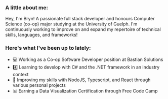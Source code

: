 ### A little about me:

Hey, I'm Bryn! A passionate full stack developer and honours Computer Science (co-op) major studying at the University of Guelph. I'm continuously working to improve on and expand my repertoire of technical skills, languages, and frameworks!

### Here's what I've been up to lately:

- 💻 Working as a Co-op Software Developer position at Bastian Solutions
- #️⃣ Learning to develop with C# and the .NET framework in an industry context
- 👾 Improving my skills with NodeJS, Typescript, and React through various personal projects
- 📊 Earning a Data Visualization Certification through Free Code Camp


<!--
**Bdeering1/Bdeering1** is a ✨ _special_ ✨ repository because its `README.md` (this file) appears on your GitHub profile.

Here are some ideas to get you started:

- 🔭 I’m currently working on ...
- 🌱 I’m currently learning ...
- 👯 I’m looking to collaborate on ...
- 🤔 I’m looking for help with ...
- 💬 Ask me about ...
- 📫 How to reach me: ...
- 😄 Pronouns: ...
- ⚡ Fun fact: ...
-->
